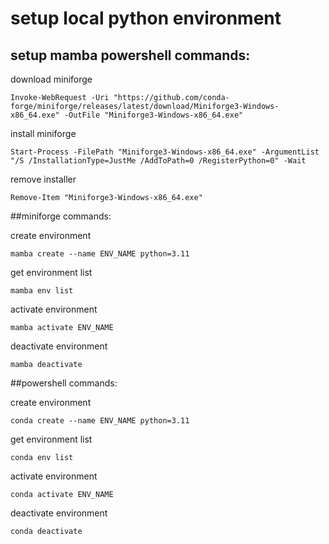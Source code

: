 # setup local python environment


## setup mamba powershell commands:

download miniforge
```
Invoke-WebRequest -Uri "https://github.com/conda-forge/miniforge/releases/latest/download/Miniforge3-Windows-x86_64.exe" -OutFile "Miniforge3-Windows-x86_64.exe"
```

install miniforge
```
Start-Process -FilePath "Miniforge3-Windows-x86_64.exe" -ArgumentList "/S /InstallationType=JustMe /AddToPath=0 /RegisterPython=0" -Wait
```

remove installer
```
Remove-Item "Miniforge3-Windows-x86_64.exe"
```


##miniforge commands:

create environment
```
mamba create --name ENV_NAME python=3.11
```

get environment list
```
mamba env list
```

activate environment
```
mamba activate ENV_NAME
```

deactivate environment
```
mamba deactivate
```


##powershell commands:

create environment
```
conda create --name ENV_NAME python=3.11
```

get environment list
```
conda env list
```

activate environment
```
conda activate ENV_NAME
```

deactivate environment
```
conda deactivate
```
